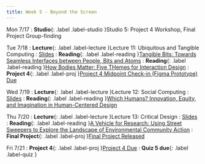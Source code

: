 ```yaml
---
title: Week 5 - Beyond the Screen
---
```


Mon 7/17
: **Studio**{: .label .label-studio }Studio 5: Project 4 Workshop, Final Project Group-finding

Tue 7/18
: **Lecture**{: .label .label-lecture }Lecture 11: Ubiquitous and Tangible Computing
  : [Slides](#)
: **Reading**{: .label .label-reading }[Tangible Bits: Towards Seamless Interfaces between People, Bits and Atoms](https://dl.acm.org/doi/10.1145/258549.258715)
: **Reading**{: .label .label-reading }[How Bodies Matter: Five THemes for Interaction Design](https://drive.google.com/file/d/1sk8ak4ucNNAAgGLf6Ukx_SnuSuSOMUQX/view)
: **Project 4**{: .label .label-proj }[Project 4 Midpoint Check-in (Figma Prototype) Due](https://docs.google.com/document/d/1MDQuKbWKq15uJ1vhHZk11o4Ttqq3OoT0DF9lSte3nKw/edit?usp=sharing)

Wed 7/19
: **Lecture**{: .label .label-lecture }Lecture 12: Social Computing
  : [Slides](#)
: **Reading**{: .label .label-reading }[Which Humans? Innovation, Equity, and Imagination in Human-Centered Design](https://www.youtube.com/watch?v=kDcz44ifdQw)

Thu 7/20
: **Lecture**{: .label .label-lecture }Lecture 13: Critical Design
  : [Slides](#)
: **Reading**{: .label .label-reading }[A Vehicle for Research: Using Street Sweepers to Explore the Landscape of Environmental Community Action](http://www.paulos.net/papers/2009/sweeper_chi09.pdf)
: **Final Project**{: .label .label-proj }[Final Project Released](#)

Fri 7/21
: **Project 4**{: .label .label-proj }[Project 4 Due](https://docs.google.com/document/d/1MDQuKbWKq15uJ1vhHZk11o4Ttqq3OoT0DF9lSte3nKw/edit?usp=sharing)
: **Quiz 5 due**{: .label .label-quiz }
